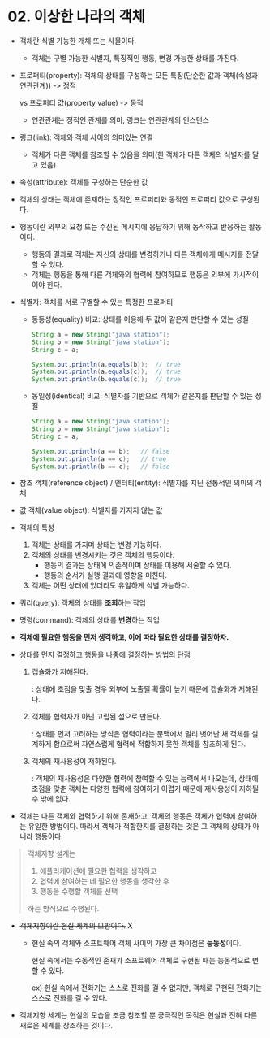 # 02. 이상한 나라의 객체
- 객체란 식별 가능한 개체 또는 사물이다.
    - 객체는 구별 가능한 식별자, 특징적인 행동, 변경 가능한 상태를 가진다.
- 프로퍼티(property): 객체의 상태를 구성하는 모든 특징(단순한 값과 객체(속성과 연관관계)) -> 정적

  vs 프로퍼티 값(property value) -> 동적
    - 연관관계는 정적인 관계를 의미, 링크는 연관관계의 인스턴스
- 링크(link): 객체와 객체 사이의 의미있는 연결
    - 객체가 다른 객체를 참조할 수 있음을 의미(한 객체가 다른 객체의 식별자를 달고 있음)
- 속성(attribute): 객체를 구성하는 단순한 값
- 객체의 상태는 객체에 존재하는 정적인 프로퍼티와 동적인 프로퍼티 값으로 구성된다.
- 행동이란 외부의 요청 또는 수신된 메시지에 응답하기 위해 동작하고 반응하는 활동이다.
    - 행동의 결과로 객체는 자신의 상태를 변경하거나 다른 객체에게 메시지를 전달할 수 있다.
    - 객체는 행동을 통해 다른 객체와의 협력에 참여하므로 행동은 외부에 가시적이어야 한다.
- 식별자: 객체를 서로 구별할 수 있는 특정한 프로퍼티
    - 동등성(equality) 비교: 상태를 이용해 두 값이 같은지 판단할 수 있는 성질
      ```java
      String a = new String("java station");
      String b = new String("java station");
      String c = a;

      System.out.println(a.equals(b));  // true
      System.out.println(a.equals(c));  // true
      System.out.println(b.equals(c));  // true
      ```
    - 동일성(identical) 비교: 식별자를 기반으로 객체가 같은지를 판단할 수 있는 성질
      ```java
      String a = new String("java station");
      String b = new String("java station");
      String c = a;
      
      System.out.println(a == b);   // false
      System.out.println(a == c);   // true
      System.out.println(b == c);   // false
      ```
- 참조 객체(reference object) / 엔터티(entity): 식별자를 지닌 전통적인 의미의 객체
- 값 객체(value object): 식별자를 가지지 않는 값
- 객체의 특성
    1. 객체는 상태를 가지며 상태는 변경 가능하다.
    2. 객체의 상태를 변경시키는 것은 객체의 행동이다.
        - 행동의 결과는 상태에 의존적이며 상태를 이용해 서술할 수 있다.
        - 행동의 순서가 실행 결과에 영향을 미친다.
    3. 객체는 어떤 상태에 있더라도 유일하게 식별 가능하다.
- 쿼리(query): 객체의 상태를 **조회**하는 작업
- 명령(command): 객체의 상태를 **변경**하는 작업
- **객체에 필요한 행동을 먼저 생각하고, 이에 따라 필요한 상태를 결정하자.**
- 상태를 먼저 결정하고 행동을 나중에 결정하는 방법의 단점
    1. 캡슐화가 저해된다.

       : 상태에 초점을 맞출 경우 외부에 노출될 확률이 높기 때문에 캡슐화가 저해된다.
    2. 객체를 협력자가 아닌 고립된 섬으로 만든다.

       : 상태를 먼저 고려하는 방식은 협력이라는 문맥에서 멀리 벗어난 채 객체를 설계하게 함으로써 자연스럽게 협력에 적합하지 못한 객체를 참조하게 된다.
    3. 객체의 재사용성이 저하된다.

       : 객체의 재사용성은 다양한 협력에 참여할 수 있는 능력에서 나오는데, 상태에 초점을 맞춘 객체는 다양한 협력에 참여하기 어렵기 때문에 재사용성이 저하될 수 밖에 없다.
- 객체는 다른 객체와 협력하기 위해 존재하고, 객체의 행동은 객체가 협력에 참여하는 유일한 방법이다. 따라서 객체가 적합한지를 결정하는 것은 그 객체의 상태가 아니라 행동이다.

> 객체지향 설계는
> 1. 애플리케이션에 필요한 협력을 생각하고
> 2. 협력에 참여하는 데 필요한 행동을 생각한 후
> 3. 행동을 수행할 객체를 선택
>
> 하는 방식으로 수행된다.

- ~~객체지향이란 현실 세계의 모방이다.~~ X
    - 현실 속의 객체와 소프트웨어 객체 사이의 가장 큰 차이점은 **능동성**이다.

      현실 속에서는 수동적인 존재가 소프트웨어 객체로 구현될 때는 능동적으로 변할 수 있다.

      ex) 현실 속에서 전화기는 스스로 전화를 걸 수 없지만, 객체로 구현된 전화기는 스스로 전화를 걸 수 있다.
- 객체지향 세계는 현실의 모습을 조금 참조할 뿐 궁극적인 목적은 현실과 전혀 다른 새로운 세계를 창조하는 것이다.